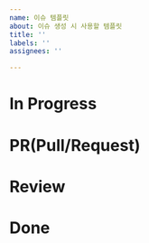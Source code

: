 ```yaml
---
name: 이슈 템플릿
about: 이슈 생성 시 사용할 템플릿
title: ''
labels: ''
assignees: ''

---
```


# In Progress
# PR(Pull/Request)
# Review
# Done
